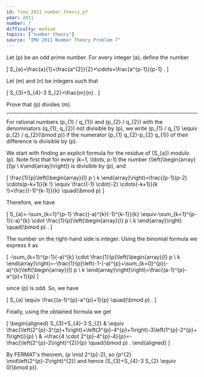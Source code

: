 ```yaml
---
id: fimo_2011_number_theory_p7
year: 2011
number: 7
difficulty: medium
topics: ["number theory"]
source: "IMO 2011 Number Theory Problem 7"
---
```


Let \(p\) be an odd prime number. For every integer \(a\), define the number

\[
S_{a}=\frac{a}{1}+\frac{a^{2}}{2}+\cdots+\frac{a^{p-1}}{p-1} .
\]

Let \(m\) and \(n\) be integers such that

\[
S_{3}+S_{4}-3 S_{2}=\frac{m}{n} .
\]

Prove that \(p\) divides \(m\).

---
For rational numbers \(p_{1} / q_{1}\) and \(p_{2} / q_{2}\) with the denominators \(q_{1}, q_{2}\) not divisible by \(p\), we write \(p_{1} / q_{1} \equiv p_{2} / q_{2}(\bmod p)\) if the numerator \(p_{1} q_{2}-p_{2} q_{1}\) of their difference is divisible by \(p\).

We start with finding an explicit formula for the residue of \(S_{a}\) modulo \(p\). Note first that for every \(k=1, \ldots, p-1\) the number \(\left(\begin{array}{l}p \\ k\end{array}\right)\) is divisible by \(p\), and

\[
\frac{1}{p}\left(\begin{array}{l}
p \\
k
\end{array}\right)=\frac{(p-1)(p-2) \cdots(p-k+1)}{k !} \equiv \frac{(-1) \cdot(-2) \cdots(-k+1)}{k !}=\frac{(-1)^{k-1}}{k} \quad(\bmod p)
\]

Therefore, we have

\[
S_{a}=-\sum_{k=1}^{p-1} \frac{(-a)^{k}(-1)^{k-1}}{k} \equiv-\sum_{k=1}^{p-1}(-a)^{k} \cdot \frac{1}{p}\left(\begin{array}{l}
p \\
k
\end{array}\right) \quad(\bmod p) .
\]

The number on the right-hand side is integer. Using the binomial formula we express it as

\[
-\sum_{k=1}^{p-1}(-a)^{k} \cdot \frac{1}{p}\left(\begin{array}{l}
p \\
k
\end{array}\right)=-\frac{1}{p}\left(-1-(-a)^{p}+\sum_{k=0}^{p}(-a)^{k}\left(\begin{array}{l}
p \\
k
\end{array}\right)\right)=\frac{(a-1)^{p}-a^{p}+1}{p}
\]

since \(p\) is odd. So, we have

\[
S_{a} \equiv \frac{(a-1)^{p}-a^{p}+1}{p} \quad(\bmod p) .
\]

Finally, using the obtained formula we get

\[
\begin{aligned}
S_{3}+S_{4}-3 S_{2} & \equiv \frac{\left(2^{p}-3^{p}+1\right)+\left(3^{p}-4^{p}+1\right)-3\left(1^{p}-2^{p}+1\right)}{p} \\
& =\frac{4 \cdot 2^{p}-4^{p}-4}{p}=-\frac{\left(2^{p}-2\right)^{2}}{p} \quad(\bmod p) .
\end{aligned}
\]

By FERMAT's theorem, \(p \mid 2^{p}-2\), so \(p^{2} \mid\left(2^{p}-2\right)^{2}\) and hence \(S_{3}+S_{4}-3 S_{2} \equiv 0(\bmod p)\).
